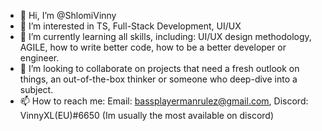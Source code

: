 - 👋 Hi, I’m @ShlomiVinny
- 👀 I’m interested in TS, Full-Stack Development, UI/UX
- 🌱 I’m currently learning all skills, including: UI/UX design methodology, AGILE, how to write better code, how to be a better developer or engineer.
- 💞️ I’m looking to collaborate on projects that need a fresh outlook on things, an out-of-the-box thinker or someone who deep-dive into a subject.
- 📫 How to reach me: Email: bassplayermanrulez@gmail.com, Discord: VinnyXL(EU)#6650 (Im usually the most available on discord)

<!---
ShlomiVinny/ShlomiVinny is a ✨ special ✨ repository because its `README.md` (this file) appears on your GitHub profile.
You can click the Preview link to take a look at your changes.
--->
